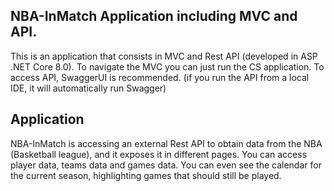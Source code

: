 ## NBA-InMatch Application including MVC and API.
This is an application that consists in MVC and Rest API (developed in ASP .NET Core 8.0). 
To navigate the MVC you can just run the CS application.
To access API, SwaggerUI is recommended. (if you run the API from a local IDE, it will automatically run Swagger)

## Application
NBA-InMatch is accessing an external Rest API to obtain data from the NBA (Basketball league), and it exposes it in different pages. You 
can access player data, teams data and games data. You can even see the calendar for the current season, highlighting games that should still be played.
